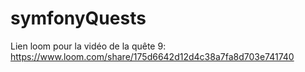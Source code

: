 # symfonyQuests

Lien loom pour la vidéo de la quête 9:
  https://www.loom.com/share/175d6642d12d4c38a7fa8d703e741740
